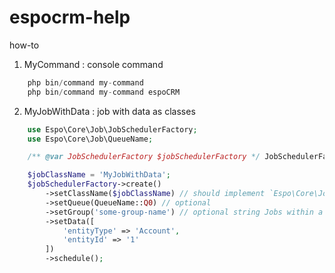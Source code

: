 # espocrm-help

how-to

1) MyCommand : console command

```php
	php bin/command my-command
	php bin/command my-command espoCRM
```

2) MyJobWithData : job with data as classes 

```php
	use Espo\Core\Job\JobSchedulerFactory;
	use Espo\Core\Job\QueueName;

	/** @var JobSchedulerFactory $jobSchedulerFactory */ JobSchedulerFactory as a constructor dependency

	$jobClassName = 'MyJobWithData';
	$jobSchedulerFactory->create()
	    ->setClassName($jobClassName) // should implement `Espo\Core\Job\Job` interface
	    ->setQueue(QueueName::Q0) // optional
	    ->setGroup('some-group-name') // optional string Jobs within a group will run one-by-one.
	    ->setData([
	        'entityType' => 'Account',
	        'entityId' => '1'
	    ])
	    ->schedule();
```